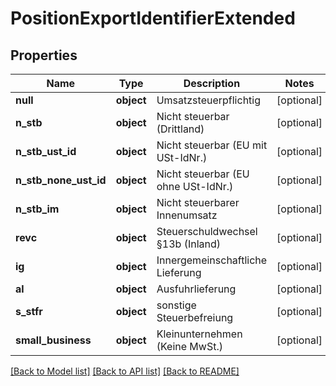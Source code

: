 # PositionExportIdentifierExtended

## Properties
Name | Type | Description | Notes
------------ | ------------- | ------------- | -------------
**null** | **object** | Umsatzsteuerpflichtig | [optional] 
**n_stb** | **object** | Nicht steuerbar (Drittland) | [optional] 
**n_stb_ust_id** | **object** | Nicht steuerbar (EU mit USt-IdNr.) | [optional] 
**n_stb_none_ust_id** | **object** | Nicht steuerbar (EU ohne USt-IdNr.) | [optional] 
**n_stb_im** | **object** | Nicht steuerbarer Innenumsatz | [optional] 
**revc** | **object** | Steuerschuldwechsel §13b (Inland) | [optional] 
**ig** | **object** | Innergemeinschaftliche Lieferung | [optional] 
**al** | **object** | Ausfuhrlieferung | [optional] 
**s_stfr** | **object** | sonstige Steuerbefreiung | [optional] 
**small_business** | **object** | Kleinunternehmen (Keine MwSt.) | [optional] 

[[Back to Model list]](../README.md#documentation-for-models) [[Back to API list]](../README.md#documentation-for-api-endpoints) [[Back to README]](../README.md)


